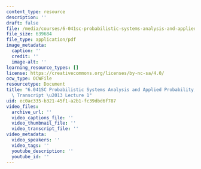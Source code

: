 ```yaml
---
content_type: resource
description: ''
draft: false
file: /media/courses/6-041sc-probabilistic-systems-analysis-and-applied-probability-fall-2013/ec0ac335b32145f1a2b1fc39dbd6f787_MIT6_041SCF13_lec01_300k.pdf
file_size: 639684
file_type: application/pdf
image_metadata:
  caption: ''
  credit: ''
  image-alt: ''
learning_resource_types: []
license: https://creativecommons.org/licenses/by-nc-sa/4.0/
ocw_type: OCWFile
resourcetype: Document
title: "6.041SC Probabilistic Systems Analysis and Applied Probability, Fall 2013\
  \ Transcript \u2013 Lecture 1"
uid: ec0ac335-b321-45f1-a2b1-fc39dbd6f787
video_files:
  archive_url: ''
  video_captions_file: ''
  video_thumbnail_file: ''
  video_transcript_file: ''
video_metadata:
  video_speakers: ''
  video_tags: ''
  youtube_description: ''
  youtube_id: ''
---
```


